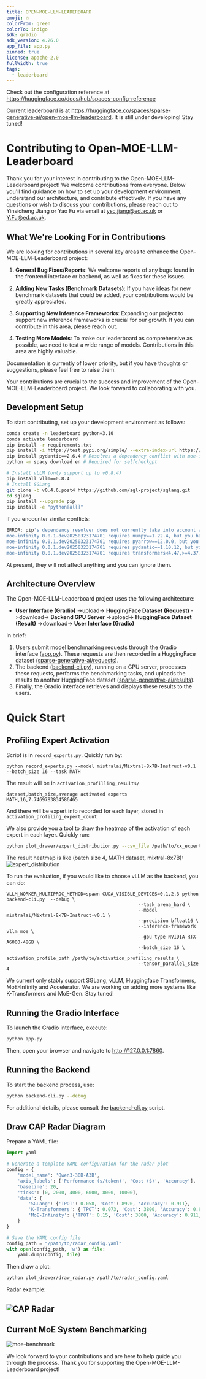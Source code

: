 ```yaml
---
title: OPEN-MOE-LLM-LEADERBOARD
emoji: 🔥
colorFrom: green
colorTo: indigo
sdk: gradio
sdk_version: 4.26.0
app_file: app.py
pinned: true
license: apache-2.0
fullWidth: true
tags:
  - leaderboard
---
```


Check out the configuration reference at https://huggingface.co/docs/hub/spaces-config-reference

Current leaderboard is at https://huggingface.co/spaces/sparse-generative-ai/open-moe-llm-leaderboard. It is still under developing! Stay tuned!

# Contributing to Open-MOE-LLM-Leaderboard

Thank you for your interest in contributing to the Open-MOE-LLM-Leaderboard project! We welcome contributions from everyone. Below you'll find guidance on how to set up your development environment, understand our architecture, and contribute effectively. If you have any questions or wish to discuss your contributions, please reach out to Yinsicheng Jiang or Yao Fu via email at [ysc.jiang@ed.ac.uk](mailto:ysc.jiang@ed.ac.uk) or [Y.Fu@ed.ac.uk](mailto:y.fu@ed.ac.uk).

## What We're Looking For in Contributions

We are looking for contributions in several key areas to enhance the Open-MOE-LLM-Leaderboard project:

1. **General Bug Fixes/Reports**: We welcome reports of any bugs found in the frontend interface or backend, as well as fixes for these issues.

2. **Adding New Tasks (Benchmark Datasets)**: If you have ideas for new benchmark datasets that could be added, your contributions would be greatly appreciated.

3. **Supporting New Inference Frameworks**: Expanding our project to support new inference frameworks is crucial for our growth. If you can contribute in this area, please reach out.

4. **Testing More Models**: To make our leaderboard as comprehensive as possible, we need to test a wide range of models. Contributions in this area are highly valuable.

Documentation is currently of lower priority, but if you have thoughts or suggestions, please feel free to raise them.

Your contributions are crucial to the success and improvement of the Open-MOE-LLM-Leaderboard project. We look forward to collaborating with you.


## Development Setup

To start contributing, set up your development environment as follows:

```bash
conda create -n leaderboard python=3.10
conda activate leaderboard
pip install -r requirements.txt
pip install -i https://test.pypi.org/simple/ --extra-index-url https://pypi.org/simple/ moe-infinity
pip install pydantic==2.6.4 # Resolves a dependency conflict with moe-infinity
python -m spacy download en # Required for selfcheckgpt

# Install vLLM (only support up to v0.8.4)
pip install vllm==0.8.4
# Install SGLang
git clone -b v0.4.6.post4 https://github.com/sgl-project/sglang.git
cd sglang
pip install --upgrade pip
pip install -e "python[all]"
```

if you encounter similar conflicts:
```bash
ERROR: pip's dependency resolver does not currently take into account all the packages that are installed. This behaviour is the source of the following dependency conflicts.
moe-infinity 0.0.1.dev20250323174701 requires numpy==1.22.4, but you have numpy 1.26.0 which is incompatible.
moe-infinity 0.0.1.dev20250323174701 requires pyarrow==12.0.0, but you have pyarrow 20.0.0 which is incompatible.
moe-infinity 0.0.1.dev20250323174701 requires pydantic==1.10.12, but you have pydantic 2.10.0 which is incompatible.
moe-infinity 0.0.1.dev20250323174701 requires transformers<4.47,>=4.37.1, but you have transformers 4.51.1 which is incompatible.
```
At present, they will not affect anything and you can ignore them.
## Architecture Overview

The Open-MOE-LLM-Leaderboard project uses the following architecture:

- **User Interface (Gradio)** ->upload-> **HuggingFace Dataset (Request)** ->download-> **Backend GPU Server** ->upload-> **HuggingFace Dataset (Result)** ->download-> **User Interface (Gradio)**

In brief:
1. Users submit model benchmarking requests through the Gradio interface ([app.py](./app.py)). These requests are then recorded in a HuggingFace dataset ([sparse-generative-ai/requests](https://huggingface.co/datasets/sparse-generative-ai/requests)).
2. The backend ([backend-cli.py](./backend-cli.py)), running on a GPU server, processes these requests, performs the benchmarking tasks, and uploads the results to another HuggingFace dataset ([sparse-generative-ai/results](https://huggingface.co/datasets/sparse-generative-ai/results)).
3. Finally, the Gradio interface retrieves and displays these results to the users.

# Quick Start
## Profiling Expert Activation
Script is in `record_experts.py`.
Quickly run by:
```
python record_experts.py --model mistralai/Mixtral-8x7B-Instruct-v0.1 --batch_size 16 --task MATH
```

The result will be in `activation_profilling_results/`
```csv
dataset,batch_size,average activated experts
MATH,16,7.7469783834586465
```

And there will be expert info recorded for each layer, stored in `activation_profiling_expert_count`

We also provide you a tool to draw the heatmap of the activation of each expert in each layer. Quickly run:
```bash
python plot_drawer/expert_distribution.py --csv_file /path/to/xx_expert_counts.csv --output /path/to/dir
```

The result heatmap is like (batch size 4, MATH dataset, mixtral-8x7B):
![expert_distribution](assets/mistralai_Mixtral-8x7B-Instruct-v0_1_expert_counts.png)

To run the evaluation, if you would like to choose vLLM as the backend, you can do:
```
VLLM_WORKER_MULTIPROC_METHOD=spawn CUDA_VISIBLE_DEVICES=0,1,2,3 python backend-cli.py  --debug \
                                                --task arena_hard \
                                                --model mistralai/Mixtral-8x7B-Instruct-v0.1 \
                                                --precision bfloat16 \
                                                --inference-framework vllm_moe \
                                                --gpu-type NVIDIA-RTX-A6000-48GB \
                                                --batch_size 16 \
                                                --activation_profile_path /path/to/activation_profiling_results \
                                                --tensor_parallel_size 4
```

We current only stably support SGLang, vLLM, Huggingface Transformers, MoE-Infinity and Accelerator. We are working on adding more systems like K-Transformers and MoE-Gen. Stay tuned!
## Running the Gradio Interface

To launch the Gradio interface, execute:

```bash
python app.py
```

Then, open your browser and navigate to http://127.0.0.1:7860.

## Running the Backend

To start the backend process, use:

```bash
python backend-cli.py --debug
```

For additional details, please consult the [backend-cli.py](./backend-cli.py) script.

## Draw CAP Radar Diagram
Prepare a YAML file:
```python
import yaml

# Generate a template YAML configuration for the radar plot
config = {
    'model_name': 'Qwen3-30B-A3B',
    'axis_labels': ['Performance (s/token)', 'Cost ($)', 'Accuracy'],
    'baseline': 20,
    'ticks': [0, 2000, 4000, 6000, 8000, 10000],
    'data': {
        'SGLang': {'TPOT': 0.058, 'Cost': 8920, 'Accuracy': 0.911},
        'K-Transformers': {'TPOT': 0.073, 'Cost': 3800, 'Accuracy': 0.800},
        'MoE-Infinity': {'TPOT': 0.15, 'Cost': 3800, 'Accuracy': 0.911}
    }
}

# Save the YAML config file
config_path = "/path/to/radar_config.yaml"
with open(config_path, 'w') as file:
    yaml.dump(config, file)
```
Then draw a plot:
```bash
python plot_drawer/draw_radar.py /path/to/radar_config.yaml
```
Radar example: 

![CAP Radar](assets/radar.png)
---

## Current MoE System Benchmarking

![moe-benchmark](assets/moe-benchmark.png)

We look forward to your contributions and are here to help guide you through the process. Thank you for supporting the Open-MOE-LLM-Leaderboard project!